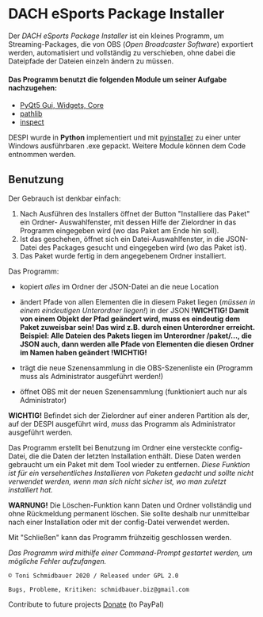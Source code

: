 # DACH eSports Package Installer
Der *DACH eSports Package Installer* ist ein kleines Programm, um Streaming-Packages, die von OBS (*Open Broadcaster Software*) exportiert werden, automatisiert und vollständig zu verschieben, ohne dabei die Dateipfade der Dateien einzeln ändern zu müssen. 

#### Das Programm benutzt die folgenden Module um seiner Aufgabe nachzugehen:

 - [PyQt5 Gui, Widgets, Core](https://pypi.org/project/PyQt5/)
 - [pathlib](https://docs.python.org/3/library/pathlib.html)
 - [inspect](https://docs.python.org/3/library/inspect.html)

DESPI wurde in **Python** implementiert und mit [pyinstaller](https://www.pyinstaller.org/) zu einer unter Windows ausführbaren .exe gepackt. 
Weitere Module können dem Code entnommen werden.

## Benutzung
Der Gebrauch ist denkbar einfach:
 1. Nach Ausführen des Installers öffnet der Button "Installiere das Paket" ein Ordner- Auswahlfenster, mit dessen Hilfe der Zielordner in das Programm eingegeben wird (wo das Paket am Ende hin soll). 
 2. Ist das geschehen, öffnet sich ein Datei-Auswahlfenster, in die JSON-Datei des Packages gesucht und eingegeben wird (wo das Paket ist). 
 3. Das Paket wurde fertig in dem angegebenem Ordner installiert. 
 
 Das Programm:
  - kopiert *alles* im Ordner der JSON-Datei an die neue Location
  - ändert Pfade von allen Elementen die in diesem Paket liegen (*müssen in einem eindeutigen Unterordner liegen!*) in der JSON
  **!WICHTIG! 
     Damit von einem Objekt der Pfad geändert wird, muss es eindeutig dem Paket zuweisbar sein! Das wird z.B. durch einen Unterordner erreicht.
     Beispiel:
     Alle Dateien des Pakets liegen im Unterordner /paket/..., die JSON auch, dann werden alle Pfade von Elementen die diesen Ordner im Namen haben geändert
     !WICHTIG!**
     

  - trägt die neue Szenensammlung in die OBS-Szenenliste ein (Programm muss als Administrator ausgeführt werden!)
  - öffnet OBS mit der neuen Szenensammlung (funktioniert auch nur als Administrator)
 
**WICHTIG!** Befindet sich der Zielordner auf einer anderen Partition als der, auf der DESPI ausgeführt wird, *muss* das Programm als Administrator ausgeführt werden. 

Das Programm erstellt bei Benutzung im Ordner eine versteckte config-Datei, die die Daten der letzten Installation enthält. Diese Daten werden gebraucht um ein Paket mit dem Tool wieder zu entfernen. *Diese Funktion ist für ein versehentliches Installieren von Paketen gedacht und sollte nicht verwendet werden, wenn man sich nicht sicher ist, wo man zuletzt installiert hat.*

**WARNUNG!** Die Löschen-Funktion kann Daten und Ordner vollständig und ohne Rückmeldung permanent löschen. Sie sollte deshalb nur unmittelbar nach einer Installation oder mit der config-Datei verwendet werden.

Mit "Schließen" kann das Programm frühzeitig geschlossen werden. 

*Das Programm wird mithilfe einer Command-Prompt gestartet werden, um mögliche Fehler aufzufangen.*

    © Toni Schmidbauer 2020 / Released under GPL 2.0
    
    Bugs, Probleme, Kritiken: schmidbauer.biz@gmail.com
    
Contribute to future projects [Donate](https://www.paypal.com/donate?hosted_button_id=825RPFTRDCW7A) (to PayPal)
